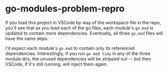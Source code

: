 # go-modules-problem-repro

If you load this project in VSCode by way of the workspace file in the repo, you'll see that as you load each of the go files, each module's `go.mod` is updated to contain more dependencies. Eventually, all three `go.mod` files will have the same deps.

I'd expect each module's `go.mod` to contain only its referenced dependencies. Interestingly, if you run `go mod tidy` in any of the three module dirs, the unused dependencies will be stripped out -- but then VSCode, if it's still running, will inject them again.

